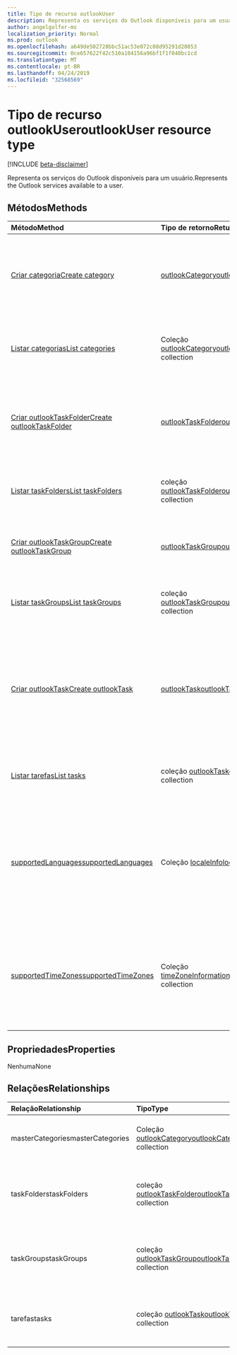 ```yaml
---
title: Tipo de recurso outlookUser
description: Representa os serviços do Outlook disponíveis para um usuário.
author: angelgolfer-ms
localization_priority: Normal
ms.prod: outlook
ms.openlocfilehash: a649de502728bbc51ac53e072c08d95291d20853
ms.sourcegitcommit: 0ce657622f42c510a104156a96bf1f1f040bc1cd
ms.translationtype: MT
ms.contentlocale: pt-BR
ms.lasthandoff: 04/24/2019
ms.locfileid: "32568569"
---
```

# <a name="outlookuser-resource-type"></a><span data-ttu-id="2530f-103">Tipo de recurso outlookUser</span><span class="sxs-lookup"><span data-stu-id="2530f-103">outlookUser resource type</span></span>

[!INCLUDE [beta-disclaimer](../../includes/beta-disclaimer.md)]

<span data-ttu-id="2530f-104">Representa os serviços do Outlook disponíveis para um usuário.</span><span class="sxs-lookup"><span data-stu-id="2530f-104">Represents the Outlook services available to a user.</span></span>


## <a name="methods"></a><span data-ttu-id="2530f-105">Métodos</span><span class="sxs-lookup"><span data-stu-id="2530f-105">Methods</span></span>

| <span data-ttu-id="2530f-106">Método</span><span class="sxs-lookup"><span data-stu-id="2530f-106">Method</span></span>           | <span data-ttu-id="2530f-107">Tipo de retorno</span><span class="sxs-lookup"><span data-stu-id="2530f-107">Return Type</span></span>    |<span data-ttu-id="2530f-108">Descrição</span><span class="sxs-lookup"><span data-stu-id="2530f-108">Description</span></span>|
|:---------------|:--------|:----------|
|[<span data-ttu-id="2530f-109">Criar categoria</span><span class="sxs-lookup"><span data-stu-id="2530f-109">Create category</span></span>](../api/outlookuser-post-mastercategories.md) | [<span data-ttu-id="2530f-110">outlookCategory</span><span class="sxs-lookup"><span data-stu-id="2530f-110">outlookCategory</span></span>](outlookcategory.md) |<span data-ttu-id="2530f-111">Cria um objeto **outlookCategory** na lista mestra de categorias do usuário.</span><span class="sxs-lookup"><span data-stu-id="2530f-111">Create an **outlookCategory** object in the user's master list of categories.</span></span>|
|[<span data-ttu-id="2530f-112">Listar categorias</span><span class="sxs-lookup"><span data-stu-id="2530f-112">List categories</span></span>](../api/outlookuser-list-mastercategories.md) | <span data-ttu-id="2530f-113">Coleção [outlookCategory](outlookcategory.md)</span><span class="sxs-lookup"><span data-stu-id="2530f-113">[outlookCategory](outlookcategory.md) collection</span></span> |<span data-ttu-id="2530f-114">Obtém todas as categorias que foram definidas para o usuário.</span><span class="sxs-lookup"><span data-stu-id="2530f-114">Get all the categories that have been defined for the user.</span></span>|
|[<span data-ttu-id="2530f-115">Criar outlookTaskFolder</span><span class="sxs-lookup"><span data-stu-id="2530f-115">Create outlookTaskFolder</span></span>](../api/outlookuser-post-taskfolders.md) |[<span data-ttu-id="2530f-116">outlookTaskFolder</span><span class="sxs-lookup"><span data-stu-id="2530f-116">outlookTaskFolder</span></span>](outlooktaskfolder.md)| <span data-ttu-id="2530f-117">Crie uma pasta de tarefas no grupo de tarefas padrão`My Tasks`() da caixa de correio do usuário.</span><span class="sxs-lookup"><span data-stu-id="2530f-117">Create a task folder in the default task group (`My Tasks`) of the user's mailbox.</span></span>|
|[<span data-ttu-id="2530f-118">Listar taskFolders</span><span class="sxs-lookup"><span data-stu-id="2530f-118">List taskFolders</span></span>](../api/outlookuser-list-taskfolders.md) |<span data-ttu-id="2530f-119">coleção [outlookTaskFolder](outlooktaskfolder.md)</span><span class="sxs-lookup"><span data-stu-id="2530f-119">[outlookTaskFolder](outlooktaskfolder.md) collection</span></span>| <span data-ttu-id="2530f-120">Obter todas as pastas de tarefas do Outlook na caixa de correio do usuário.</span><span class="sxs-lookup"><span data-stu-id="2530f-120">Get all the Outlook task folders in the user's mailbox.</span></span>|
|[<span data-ttu-id="2530f-121">Criar outlookTaskGroup</span><span class="sxs-lookup"><span data-stu-id="2530f-121">Create outlookTaskGroup</span></span>](../api/outlookuser-post-taskgroups.md) |[<span data-ttu-id="2530f-122">outlookTaskGroup</span><span class="sxs-lookup"><span data-stu-id="2530f-122">outlookTaskGroup</span></span>](outlooktaskgroup.md)| <span data-ttu-id="2530f-123">Criar um grupo de tarefas do Outlook na caixa de correio do usuário.</span><span class="sxs-lookup"><span data-stu-id="2530f-123">Create an Outlook task group in the user's mailbox.</span></span>|
|[<span data-ttu-id="2530f-124">Listar taskGroups</span><span class="sxs-lookup"><span data-stu-id="2530f-124">List taskGroups</span></span>](../api/outlookuser-list-taskgroups.md) |<span data-ttu-id="2530f-125">coleção [outlookTaskGroup](outlooktaskgroup.md)</span><span class="sxs-lookup"><span data-stu-id="2530f-125">[outlookTaskGroup](outlooktaskgroup.md) collection</span></span>| <span data-ttu-id="2530f-126">Obter todos os grupos de tarefas do Outlook na caixa de correio do usuário.</span><span class="sxs-lookup"><span data-stu-id="2530f-126">Get all the Outlook task groups in the user's mailbox.</span></span>|
|[<span data-ttu-id="2530f-127">Criar outlookTask</span><span class="sxs-lookup"><span data-stu-id="2530f-127">Create outlookTask</span></span>](../api/outlookuser-post-tasks.md) |[<span data-ttu-id="2530f-128">outlookTask</span><span class="sxs-lookup"><span data-stu-id="2530f-128">outlookTask</span></span>](outlooktask.md)| <span data-ttu-id="2530f-129">Crie uma tarefa do Outlook no grupo de tarefas padrão`My Tasks`() e na pasta de`Tasks`tarefas padrão () na caixa de correio do usuário.</span><span class="sxs-lookup"><span data-stu-id="2530f-129">Create an Outlook task in the default task group (`My Tasks`) and default task folder (`Tasks`) in the user's mailbox.</span></span>|
|[<span data-ttu-id="2530f-130">Listar tarefas</span><span class="sxs-lookup"><span data-stu-id="2530f-130">List tasks</span></span>](../api/outlookuser-list-tasks.md) |<span data-ttu-id="2530f-131">coleção [outlookTask](outlooktask.md)</span><span class="sxs-lookup"><span data-stu-id="2530f-131">[outlookTask](outlooktask.md) collection</span></span>| <span data-ttu-id="2530f-132">Obter todas as tarefas do Outlook na caixa de correio do usuário.</span><span class="sxs-lookup"><span data-stu-id="2530f-132">Get all the Outlook tasks in the user's mailbox.</span></span>|
|[<span data-ttu-id="2530f-133">supportedLanguages</span><span class="sxs-lookup"><span data-stu-id="2530f-133">supportedLanguages</span></span>](../api/outlookuser-supportedlanguages.md) | <span data-ttu-id="2530f-134">Coleção [localeInfo](localeinfo.md)</span><span class="sxs-lookup"><span data-stu-id="2530f-134">[localeInfo](localeinfo.md) collection</span></span> | <span data-ttu-id="2530f-135">Obtém a lista de localidades e idiomas com suporte para o usuário, conforme configurado no servidor de caixa de correio do usuário.</span><span class="sxs-lookup"><span data-stu-id="2530f-135">Get the list of locales and languages that is supported for the user, as configured on the user's mailbox server.</span></span> |
|[<span data-ttu-id="2530f-136">supportedTimeZones</span><span class="sxs-lookup"><span data-stu-id="2530f-136">supportedTimeZones</span></span>](../api/outlookuser-supportedtimezones.md) | <span data-ttu-id="2530f-137">Coleção [timeZoneInformation](timezoneinformation.md)</span><span class="sxs-lookup"><span data-stu-id="2530f-137">[timeZoneInformation](timezoneinformation.md) collection</span></span> | <span data-ttu-id="2530f-138">Obtém a lista de fusos horários com suporte para o usuário, conforme configurado no servidor de caixa de correio do usuário.</span><span class="sxs-lookup"><span data-stu-id="2530f-138">Get the list of time zones that is supported for the user, as configured on the user's mailbox server.</span></span> |


## <a name="properties"></a><span data-ttu-id="2530f-139">Propriedades</span><span class="sxs-lookup"><span data-stu-id="2530f-139">Properties</span></span>
<span data-ttu-id="2530f-140">Nenhuma</span><span class="sxs-lookup"><span data-stu-id="2530f-140">None</span></span>

## <a name="relationships"></a><span data-ttu-id="2530f-141">Relações</span><span class="sxs-lookup"><span data-stu-id="2530f-141">Relationships</span></span>
| <span data-ttu-id="2530f-142">Relação</span><span class="sxs-lookup"><span data-stu-id="2530f-142">Relationship</span></span> | <span data-ttu-id="2530f-143">Tipo</span><span class="sxs-lookup"><span data-stu-id="2530f-143">Type</span></span>   |<span data-ttu-id="2530f-144">Descrição</span><span class="sxs-lookup"><span data-stu-id="2530f-144">Description</span></span>|
|:---------------|:--------|:----------|
|<span data-ttu-id="2530f-145">masterCategories</span><span class="sxs-lookup"><span data-stu-id="2530f-145">masterCategories</span></span>|<span data-ttu-id="2530f-146">Coleção [outlookCategory](../resources/outlookcategory.md)</span><span class="sxs-lookup"><span data-stu-id="2530f-146">[outlookCategory](../resources/outlookcategory.md) collection</span></span>| <span data-ttu-id="2530f-147">Uma lista de categorias definidas para o usuário.</span><span class="sxs-lookup"><span data-stu-id="2530f-147">A list of categories defined for the user.</span></span> | 
|<span data-ttu-id="2530f-148">taskFolders</span><span class="sxs-lookup"><span data-stu-id="2530f-148">taskFolders</span></span>|<span data-ttu-id="2530f-149">coleção [outlookTaskFolder](outlooktaskfolder.md)</span><span class="sxs-lookup"><span data-stu-id="2530f-149">[outlookTaskFolder](outlooktaskfolder.md) collection</span></span>| <span data-ttu-id="2530f-150">As pastas de tarefas do Outlook do usuário.</span><span class="sxs-lookup"><span data-stu-id="2530f-150">The user's Outlook task folders.</span></span> <span data-ttu-id="2530f-151">Somente leitura.</span><span class="sxs-lookup"><span data-stu-id="2530f-151">Read-only.</span></span> <span data-ttu-id="2530f-152">Anulável.</span><span class="sxs-lookup"><span data-stu-id="2530f-152">Nullable.</span></span>|
|<span data-ttu-id="2530f-153">taskGroups</span><span class="sxs-lookup"><span data-stu-id="2530f-153">taskGroups</span></span>|<span data-ttu-id="2530f-154">coleção [outlookTaskGroup](outlooktaskgroup.md)</span><span class="sxs-lookup"><span data-stu-id="2530f-154">[outlookTaskGroup](outlooktaskgroup.md) collection</span></span>| <span data-ttu-id="2530f-155">Grupos de tarefas do Outlook do usuário.</span><span class="sxs-lookup"><span data-stu-id="2530f-155">The user's Outlook task groups.</span></span> <span data-ttu-id="2530f-156">Somente leitura.</span><span class="sxs-lookup"><span data-stu-id="2530f-156">Read-only.</span></span> <span data-ttu-id="2530f-157">Anulável.</span><span class="sxs-lookup"><span data-stu-id="2530f-157">Nullable.</span></span>|
|<span data-ttu-id="2530f-158">tarefas</span><span class="sxs-lookup"><span data-stu-id="2530f-158">tasks</span></span>|<span data-ttu-id="2530f-159">coleção [outlookTask](outlooktask.md)</span><span class="sxs-lookup"><span data-stu-id="2530f-159">[outlookTask](outlooktask.md) collection</span></span>| <span data-ttu-id="2530f-160">As tarefas do Outlook do usuário.</span><span class="sxs-lookup"><span data-stu-id="2530f-160">The user's Outlook tasks.</span></span> <span data-ttu-id="2530f-161">Somente leitura.</span><span class="sxs-lookup"><span data-stu-id="2530f-161">Read-only.</span></span> <span data-ttu-id="2530f-162">Anulável.</span><span class="sxs-lookup"><span data-stu-id="2530f-162">Nullable.</span></span>|

<!-- uuid: 8fcb5dbc-d5aa-4681-8e31-b001d5168d79
2015-10-25 14:57:30 UTC -->
<!--
{
  "type": "#page.annotation",
  "description": "outlookUser resource",
  "keywords": "",
  "section": "documentation",
  "tocPath": "",
  "suppressions": [
    "Error: /api-reference/beta/resources/outlookuser.md:\r\n      Exception processing links.\r\n    System.ArgumentException: Link Definition was null. Link text: !INCLUDE [beta-disclaimer](../../includes/beta-disclaimer.md)\r\n      at ApiDoctor.Validation.DocFile.get_LinkDestinations()\r\n      at ApiDoctor.Validation.DocSet.ValidateLinks(Boolean includeWarnings, String[] relativePathForFiles, IssueLogger issues, Boolean requireFilenameCaseMatch, Boolean printOrphanedFiles)"
  ]
}
-->
